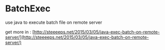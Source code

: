 # BatchExec  

use java to execute batch file on remote server 

get more in : [http://steeeeps.net/2015/03/05/java-exec-batch-on-remote-server/](http://steeeeps.net/2015/03/05/java-exec-batch-on-remote-server/)